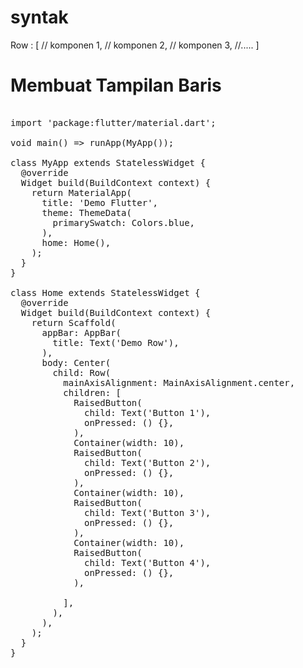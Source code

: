 # syntak 
Row   : <Widget>[
  // komponen 1,
  // komponen 2,
  // komponen 3,
  //.....
  ]
  

# Membuat Tampilan Baris

<pre> 
import 'package:flutter/material.dart';

void main() => runApp(MyApp());

class MyApp extends StatelessWidget {
  @override
  Widget build(BuildContext context) {
    return MaterialApp(
      title: 'Demo Flutter',
      theme: ThemeData(
        primarySwatch: Colors.blue,
      ),
      home: Home(),
    );
  }
}

class Home extends StatelessWidget {  
  @override
  Widget build(BuildContext context) {
    return Scaffold(
      appBar: AppBar(
        title: Text('Demo Row'),
      ),
      body: Center(
        child: Row(
          mainAxisAlignment: MainAxisAlignment.center,
          children: <Widget>[
            RaisedButton(
              child: Text('Button 1'),
              onPressed: () {},
            ),
            Container(width: 10),
            RaisedButton(
              child: Text('Button 2'),
              onPressed: () {},
            ),
            Container(width: 10),
            RaisedButton(
              child: Text('Button 3'),
              onPressed: () {},
            ),
            Container(width: 10),
            RaisedButton(
              child: Text('Button 4'),
              onPressed: () {},
            ),
            
          ],
        ),
      ),      
    );
  }
}


</pre>

